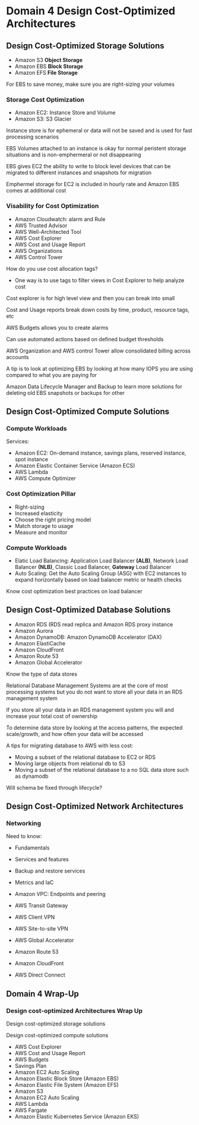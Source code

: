 # Domain 4 Design Cost-Optimized Architectures

## Design Cost-Optimized Storage Solutions

- Amazon S3 **Object Storage**
- Amazon EBS **Block Storage**
- Amazon EFS **File Storage**

For EBS to save money, make sure you are right-sizing your volumes

### Storage Cost Optimization

- Amazon EC2: Instance Store and Volume
- Amazon S3: S3 Glacier

Instance store is for ephemeral or data will not be saved and is used for fast processing scenarios

EBS Volumes attached to an instance is okay for normal peristent storage situations and is non-emphermeral or not disappearing

EBS gives EC2 the ability to write to block level devices that can be migrated to different instances and snapshots for migration

Emphermel storage for EC2 is included in hourly rate and Amazon EBS comes at additional cost

### Visability for Cost Optimization

- Amazon Cloudwatch: alarm and Rule
- AWS Trusted Advisor
- AWS Well-Architected Tool
- AWS Cost Explorer
- AWS Cost and Usage Report
- AWS Organizations
- AWS Control Tower

How do you use cost allocation tags?
- One way is to use tags to filter views in Cost Explorer to help analyze cost

Cost explorer is for high level view and then you can break into small

Cost and Usage reports break down costs by time, product, resource tags, etc

AWS Budgets allows you to create alarms

Can use automated actions based on defined budget thresholds

AWS Organization and AWS control Tower allow consolidated billing across accounts

A tip is to look at optimizing EBS by looking at how many IOPS you are using compared to what you are paying for

Amazon Data Lifecycle Manager and Backup to learn more solutions for deleting old EBS snapshots or backups for other 

## Design Cost-Optimized Compute Solutions

### Compute Workloads

Services:

- Amazon EC2: On-demand instance, savings plans, reserved instance, spot instance
- Amazon Elastic Container Service (Amazon ECS)
- AWS Lambda
- AWS Compute Optimizer

### Cost Optimization Pillar

- Right-sizing
- Increased elasticity
- Choose the right pricing model
- Match storage to usage
- Measure and monitor

### Compute Workloads

- Elatic Load Balancing: Application Load Balancer **(ALB)**, Network Load Balancer **(NLB)**, Classic Load Balancer, **Gateway** Load Balancer
- Auto Scaling: Get the Auto Scaling Group (ASG) with EC2 instances to expand horizontally based on load balancer metric or health checks

Know cost optimization best practices on load balancer

## Design Cost-Optimized Database Solutions

- Amazon RDS (RDS read replica and Amazon RDS proxy instance
- Amazon Aurora
- Amazon DynamoDB: Amazon DynamoDB Accelerator (DAX)
- Amazon ElastiCache
- Amazon CloudFront
- Amazon Route 53
- Amazon Global Accelerator

Know the type of data stores

Relational Database Management Systems are at the core of most processing systems but you do not want to store all your data in an RDS management system

If you store all your data in an RDS management system you will and increase your total cost of ownership

To determine data store by looking at the access patterns, the expected scale/growth, and how often your data will be accessed 

A tips for migrating database to AWS with less cost:
- Moving a subset of the relational database to EC2 or RDS
- Moving large objects from relational db to S3
- Moving a subset of the relational database to a no SQL data store such as dynamodb

Will schema be fixed through lifecycle?

## Design Cost-Optimized Network Architectures

### Networking
Need to know:
- Fundamentals
- Services and features
- Backup and restore services
- Metrics and IaC

- Amazon VPC: Endpoints and peering
- AWS Transit Gateway
- AWS Client VPN
- AWS Site-to-site VPN
- AWS Global Accelerator
- Amazon Route 53
- Amazon CloudFront
- AWS Direct Connect

## Domain 4 Wrap-Up

### Design cost-optimized Architectures Wrap Up

Design cost-optimized storage solutions

Design cost-optimized compute solutions

- AWS Cost Explorer
- AWS Cost and Usage Report
- AWS Budgets
- Savings Plan
- Amazon EC2 Auto Scaling
- Amazon Elastic Block Store (Amazon EBS)
- Amazon Elastic File System (Amazon EFS)
- Amazon S3
- Amazon EC2 Auto Scaling
- AWS Lambda
- AWS Fargate
- Amazon Elastic Kubernetes Service (Amazon EKS)


  
